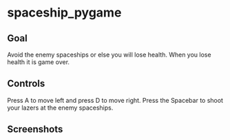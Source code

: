 # spaceship_pygame

## Goal

Avoid the enemy spaceships or else you will lose health. When you lose health it is game over. 

## Controls

Press A to move left and press D to move right. Press the Spacebar to shoot your lazers at the enemy spaceships. 

## Screenshots
